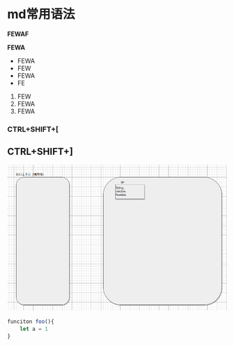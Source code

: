 # md常用语法

**FEWAF**

**FEWA**

- FEWA
- FEW
- FEWA
- FE

1. FEW
2. FEWA
3. FEWA

### CTRL+SHIFT+[ 
## CTRL+SHIFT+]

![图片文字](/JavaScript/1.png "悬停提示文本")

```js
funciton foo(){
    let a = 1
}
```



